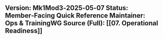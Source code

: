 **Version:** Mk1Mod3‑2025‑05‑07
**Status:** Member‑Facing Quick Reference
**Maintainer:** Ops & TrainingWG
**Source (Full):** [[07. Operational Readiness]]  
---